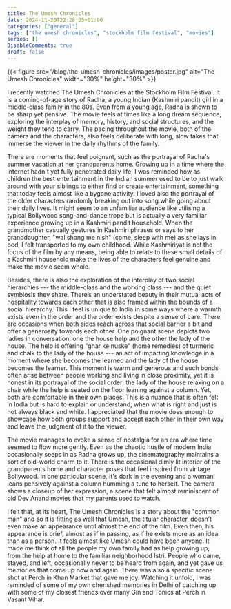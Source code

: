 ```yaml
---
title: The Umesh Chronicles
date: 2024-11-20T22:28:05+01:00
categories: ["general"]
tags: ["the umesh chronicles", "stockholm film festival", "movies"]
series: []
DisableComments: true
draft: false
---
```


{{< figure src="/blog/the-umesh-chronicles/images/poster.jpg" alt="The Umesh Chronicles" width="30%" height="30%" >}}

I recently watched The Umesh Chronicles at the Stockholm Film Festival. It is a coming-of-age story of Radha, a young Indian (Kashmiri pandit) girl in a middle-class family in the 80s. Even from a young age, Radha is shown to be sharp yet pensive. The movie feels at times like a long dream sequence, exploring the interplay of memory, history, and social structures, and the weight they tend to carry. The pacing throughout the movie, both of the camera and the characters, also feels deliberate with long, slow takes that immerse the viewer in the daily rhythms of the family.

There are moments that feel poignant, such as the portrayal of Radha's summer vacation at her grandparents home. Growing up in a time where the internet hadn't yet fully penetrated daily life, I was reminded how as children the best entertainment in the Indian summer used to be to just walk around with your siblings to either find or create entertainment, something that today feels almost like a bygone activity. I loved also the portrayal of the older characters randomly breaking out into song while going about their daily lives. It might seem to an unfamiliar audience like utilising a typical Bollywood song-and-dance trope but is actually a very familiar experience growing up in a Kashmiri pandit household. When the grandmother casually gestures in Kashmiri phrases or says to her granddaughter, "wal shong me nish" (come, sleep with me) as she lays in bed, I felt transported to my own childhood. While Kashmiriyat is not the focus of the film by any means, being able to relate to these small details of a Kashmiri household make the lives of the characters feel genuine and make the movie seem whole.

Besides, there is also the exploration of the interplay of two social hierarchies --- the middle-class and the working class --- and the quiet symbiosis they share. There’s an understated beauty in their mutual acts of hospitality towards each other that is also framed within the bounds of a social hierarchy. This I feel is unique to India in some ways where a warmth exists even in the order and the order exists despite a sense of care. There are occasions when both sides reach across that social barrier a bit and offer a generosity towards each other. One poignant scene depicts two ladies in conversation, one the house help and the other the lady of the house. The help is offering "ghar ke nuske" (home remedies) of turmeric and chalk to the lady of the house --- an act of imparting knowledge in a moment where she becomes the learned and the lady of the house becomes the learner. This moment is warm and generous and such bonds often arise between people working and living in close proximity, yet it is honest in its portrayal of the social order: the lady of the house relaxing on a chair while the help is seated on the floor leaning against a column. Yet, both are comfortable in their own places. This is a nuance that is often felt in India but is hard to explain or understand, when what is right and just is not always black and white. I appreciated that the movie does enough to showcase how both groups support and accept each other in their own way and leave the judgment of it to the viewer.

The movie manages to evoke a sense of nostalgia for an era where time seemed to flow more gently. Even as the chaotic hustle of modern India occasionally seeps in as Radha grows up, the cinematography maintains a sort of old-world charm to it. There is the occasional dimly lit interior of the grandparents home and character poses that feel inspired from vintage Bollywood. In one particular scene, it's dark in the evening and a woman leans pensively against a column humming a tune to herself. The camera shows a closeup of her expression, a scene that felt almost reminiscent of old Dev Anand movies that my parents used to watch.

I felt that, at its heart, The Umesh Chronicles is a story about the "common man" and so it is fitting as well that Umesh, the titular character, doesn’t even make an appearance until almost the end of the film. Even then, his appearance is brief, almost as if in passing, as if he exists more as an idea than as a person. It feels almost like Umesh could have been anyone. It made me think of all the people my own family had as help growing up, from the help at home to the familiar neighborhood Istri. People who came, stayed, and left, occasionally never to be heard from again, and yet gave us memories that come up now and again. There was also a specific scene shot at Perch in Khan Market that gave me joy. Watching it unfold, I was reminded of some of my own cherished memories in Delhi of catching up with some of my closest friends over many Gin and Tonics at Perch in Vasant Vihar.

<br>
